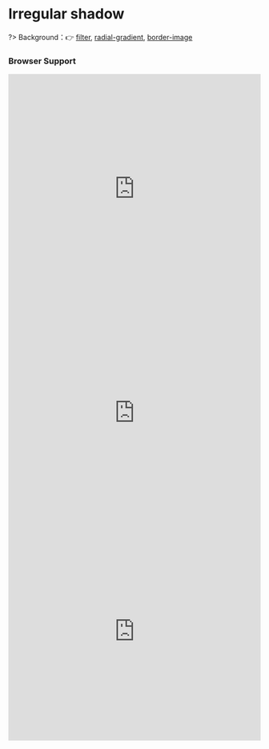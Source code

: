 
# Irregular shadow

?> Background：:point_right: [filter](https://developer.mozilla.org/zh-CN/docs/Web/CSS/filter), [radial-gradient](https://developer.mozilla.org/zh-CN/docs/Web/CSS/radial-gradient), [border-image](https://developer.mozilla.org/zh-CN/docs/Web/CSS/border-image)

<vuep template="#irregular-projection"></vuep>

<script v-pre type="text/x-template" id="irregular-projection">
<style>
  main {
    width: 100%;
    padding: 60px 0 30px 0;
    display: flex;
    flex-wrap: wrap;
    justify-content: space-around;
  }
  .projection {
    width: 228px; height: 180px;
    margin-bottom: 29px;
    background: #b4a078;
    position: relative;
  }
  .row1 > .projection:nth-of-type(1) {
    border-radius: 5px;
    filter: drop-shadow(2px 2px 2px rgba(180,160,120,.9));
  }
  .row1 > .projection:nth-of-type(1)::before{
    content: '';
    position: absolute;
    width: 0; height: 0;
    top: 65px; right: -20px;
    border: 22px solid transparent;
    border-left-color: #b4a078;
    border-right-width: 0;
  }
  .row1 > .projection:nth-of-type(2) {
    background: transparent;
    border: 6px dotted #b4a078;
    filter: drop-shadow(2px 2px 2px rgba(180,160,120,.9));
  }
  .row2 > .projection:nth-of-type(1) {
    background: radial-gradient(circle at bottom right, transparent 29px, #b4a078 30px) bottom right;
    filter: drop-shadow(2px 2px 2px rgba(180,160,120,.9));
  }
  .row2 > .projection:nth-of-type(2) {
    border: 29px dotted #b4a078;
    border-image: 1 url('data:image/svg+xml, <svg xmlns="http://www.w3.org/2000/svg" width="3" height="3" fill="%23b4a078"> <polygon points="0,0 0,0 3,0 3,0 3,2 2,3 0,3 0,3"/> </svg>');
    filter: drop-shadow(2px 2px 2px rgba(180,160,120,.9));
    background-clip: padding-box;
  }
</style>
<template>
  <main>
    <div class="row1">
      <div class="projection"></div>
      <div class="projection"></div>
    </div>
    <div class="row2">
      <div class="projection"></div>
      <div class="projection"></div>
    </div>
  </main>
</template>
<script>  
</script>
</script>

### Browser Support

<iframe
  width="100%"
  height="458px"
  frameborder="0"
  src="https://caniuse.bitsofco.de/embed/index.html?feat=css-filters&amp;periods=future_1,current,past_1,past_2,past_3&amp;accessible-colours=false">
</iframe>

<iframe
  width="100%"
  height="436px"
  frameborder="0"
  src="https://caniuse.bitsofco.de/embed/index.html?feat=css-gradients&amp;periods=future_1,current,past_1,past_2,past_3&amp;accessible-colours=false">
</iframe>

<iframe
  width="100%"
  height="436px"
  frameborder="0"
  src="https://caniuse.bitsofco.de/embed/index.html?feat=border-image&amp;periods=future_1,current,past_1,past_2,past_3&amp;accessible-colours=false">
</iframe>
